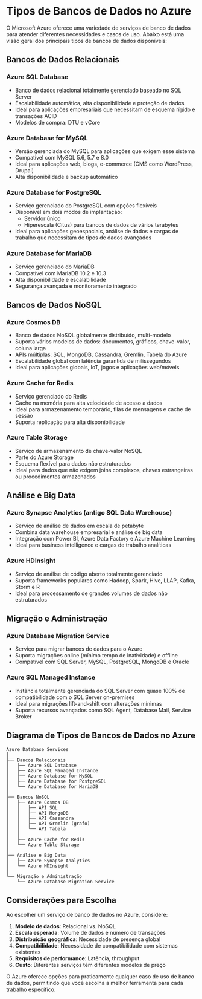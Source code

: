 # Tipos de Bancos de Dados no Azure

O Microsoft Azure oferece uma variedade de serviços de banco de dados para atender diferentes necessidades e casos de uso. Abaixo está uma visão geral dos principais tipos de bancos de dados disponíveis:

## Bancos de Dados Relacionais

### Azure SQL Database

- Banco de dados relacional totalmente gerenciado baseado no SQL Server
- Escalabilidade automática, alta disponibilidade e proteção de dados
- Ideal para aplicações empresariais que necessitam de esquema rígido e transações ACID
- Modelos de compra: DTU e vCore

### Azure Database for MySQL

- Versão gerenciada do MySQL para aplicações que exigem esse sistema
- Compatível com MySQL 5.6, 5.7 e 8.0
- Ideal para aplicações web, blogs, e-commerce (CMS como WordPress, Drupal)
- Alta disponibilidade e backup automático

### Azure Database for PostgreSQL

- Serviço gerenciado do PostgreSQL com opções flexíveis
- Disponível em dois modos de implantação:
  - Servidor único
  - Hiperescala (Citus) para bancos de dados de vários terabytes
- Ideal para aplicações geoespaciais, análise de dados e cargas de trabalho que necessitam de tipos de dados avançados

### Azure Database for MariaDB

- Serviço gerenciado do MariaDB
- Compatível com MariaDB 10.2 e 10.3
- Alta disponibilidade e escalabilidade
- Segurança avançada e monitoramento integrado

## Bancos de Dados NoSQL

### Azure Cosmos DB

- Banco de dados NoSQL globalmente distribuído, multi-modelo
- Suporta vários modelos de dados: documentos, gráficos, chave-valor, coluna larga
- APIs múltiplas: SQL, MongoDB, Cassandra, Gremlin, Tabela do Azure
- Escalabilidade global com latência garantida de milissegundos
- Ideal para aplicações globais, IoT, jogos e aplicações web/móveis

### Azure Cache for Redis

- Serviço gerenciado do Redis
- Cache na memória para alta velocidade de acesso a dados
- Ideal para armazenamento temporário, filas de mensagens e cache de sessão
- Suporta replicação para alta disponibilidade

### Azure Table Storage

- Serviço de armazenamento de chave-valor NoSQL
- Parte do Azure Storage
- Esquema flexível para dados não estruturados
- Ideal para dados que não exigem joins complexos, chaves estrangeiras ou procedimentos armazenados

## Análise e Big Data

### Azure Synapse Analytics (antigo SQL Data Warehouse)

- Serviço de análise de dados em escala de petabyte
- Combina data warehouse empresarial e análise de big data
- Integração com Power BI, Azure Data Factory e Azure Machine Learning
- Ideal para business intelligence e cargas de trabalho analíticas

### Azure HDInsight

- Serviço de análise de código aberto totalmente gerenciado
- Suporta frameworks populares como Hadoop, Spark, Hive, LLAP, Kafka, Storm e R
- Ideal para processamento de grandes volumes de dados não estruturados

## Migração e Administração

### Azure Database Migration Service

- Serviço para migrar bancos de dados para o Azure
- Suporta migrações online (mínimo tempo de inatividade) e offline
- Compatível com SQL Server, MySQL, PostgreSQL, MongoDB e Oracle

### Azure SQL Managed Instance

- Instância totalmente gerenciada do SQL Server com quase 100% de compatibilidade com o SQL Server on-premises
- Ideal para migrações lift-and-shift com alterações mínimas
- Suporta recursos avançados como SQL Agent, Database Mail, Service Broker

## Diagrama de Tipos de Bancos de Dados no Azure

```
Azure Database Services
│
├── Bancos Relacionais
│   ├── Azure SQL Database
│   ├── Azure SQL Managed Instance
│   ├── Azure Database for MySQL
│   ├── Azure Database for PostgreSQL
│   └── Azure Database for MariaDB
│
├── Bancos NoSQL
│   ├── Azure Cosmos DB
│   │   ├── API SQL
│   │   ├── API MongoDB
│   │   ├── API Cassandra
│   │   ├── API Gremlin (grafo)
│   │   └── API Tabela
│   │
│   ├── Azure Cache for Redis
│   └── Azure Table Storage
│
├── Análise e Big Data
│   ├── Azure Synapse Analytics
│   └── Azure HDInsight
│
└── Migração e Administração
    └── Azure Database Migration Service
```

## Considerações para Escolha

Ao escolher um serviço de banco de dados no Azure, considere:

1. **Modelo de dados**: Relacional vs. NoSQL
2. **Escala esperada**: Volume de dados e número de transações
3. **Distribuição geográfica**: Necessidade de presença global
4. **Compatibilidade**: Necessidade de compatibilidade com sistemas existentes
5. **Requisitos de performance**: Latência, throughput
6. **Custo**: Diferentes serviços têm diferentes modelos de preço

O Azure oferece opções para praticamente qualquer caso de uso de banco de dados, permitindo que você escolha a melhor ferramenta para cada trabalho específico.
